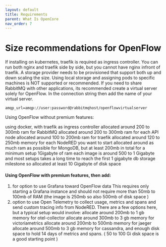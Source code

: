 ```yaml
---
layout: default
title: Requirements
parent: What Is OpenCore
nav_order: 7
---
```

# Size recommendations for OpenFlow

If installing on kubernetes, traefik is required as ingress controller. You can run both nginx and traefik side by side, but you cannot have nginx infront of traefik.
A storage provider needs to be provisioned that support both up and down scaling the size. Using local storage and assigning pods to specific machines is NOT supported or recommended.
If you need to share RabbitMQ with other applications, its recommended create a virtual server solely for OpenFlow. In the connection string then add the name of your virtual server.

```
amqp_url=amqp://user:password@rabbitmqhost/openflowvirtualserver
```

Using OpenFlow without premium features:

using docker, with traefik as ingress controller
allocated around 200 to 300mb ram for RabbitMQ
allocated around 200 to 300mb ram for each API node
allocated around 100 to 200mb ram for traefik
allocated around 120 to 250mb memory for each NodeRED you want to start
allocated around as much ram as possible for MongoDB, but at least 200mb
in total for a minimum setup 1Gigabyte of ram
each image is around 500 to 1 Gigabyte and most setups takes a long time to reach the first 1 gigabyte db storage milestone so allocated at least 10 Gigabyte of disk space



#### Using OpenFlow with premium features, then add:



1) for option to use Grafana toward OpenFlow data
    This requires only starting a Grafana instance and should not require more than 50mb to 100mb of RAM (the image is 250mb so also 500mb of disk space )
2) option to use Open Telemetry to collect usage, metrics and spans and send custom tracing info from NodeRED.
    There are a few options here, but a typical setup would involve:
    allocate around 200mb to 1 gb memory for otel-collector
    allocate around 300mb to 3 gb memory for victoriametrics
    allocate around 200mb to 500mb memory for jaeger
    allocate around 500mb to 3 gb memory for cassandra, and enough disk space to hold 14 days of metrics and spans. ( 50 to 100 Gi disk space is a good starting point )
